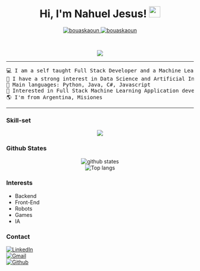 
<h1 align="center">
Hi, I'm Nahuel Jesus!
	<a href="https://github.com/Nahuelje" target="_self">
		<img src="https://media.giphy.com/media/hvRJCLFzcasrR4ia7z/giphy.gif" width="30">
	</a>
</h1>
<p align="center">
	<a href="https://github.com/Nahuelje">
		<img src="https://komarev.com/ghpvc/?username=bouaskaoun&label=Profile%20views&color=0e75b6&style=flat" alt="bouaskaoun" />
	</a>
	<a href="https://github.com/Nahuelje">
		<img src="https://img.shields.io/github/followers/bouaskaoun?label=Followers" alt="bouaskaoun" />
	</a>
</p>
<br/>
<p align="center">
	<a href="https://github.com/Nahuelje">
		<img src="https://readme-typing-svg.herokuapp.com?lines=Systems+Analyst+Student;Full+Stack+Java+Developer;Freelancer;DS%20|%20AI%20|%20ML%20Enthusiastic;Always%20learning%20new%20things&center=true&width=380&height=45">
	</a>
</p>

<hr>

<pre>
💻 I am a self taught Full Stack Developer and a Machine Learning Developer
📝 I have a strong interest in Data Science and Artificial Intelligence
🌟 Main languages: Python, Java, C#, Javascript
🚩 Interested in Full Stack Machine Learning Application development
🌎 I'm from Argentina, Misiones
</pre>
<hr>

### Skill-set
<p align="center">
  <img src="https://skillicons.dev/icons?i=js,html,css,java,py,bootstrap,arduino,cs,git,linux,react,unity,vscode">
</p>

### Github States
<p align="center"> 
  <img src="https://github-readme-stats.vercel.app/api?username=Nahuelje&count_private=true&show_icons=true&theme=apprentice" alt="github states"> 
  <br>
  <img src="https://github-readme-stats.vercel.app/api/top-langs/?username=Nahuelje&exclude_repo=klee1611.github.io&layout=compact&theme=apprentice" alt="Top langs">
</p>

### Interests
- Backend 
- Front-End
- Robots
- Games
- IA

### Contact
<a href="https://www.linkedin.com/in/nahuel-l%C3%B3pez-7536b4226/" target="_blank">
  <img src="https://img.shields.io/badge/LinkedIn-0077B5?style=for-the-badge&logo=linkedin&logoColor=white" alt="LinkedIn">
</a><br>
<a href="nahuel777olmedo@gmail.com" target="_blank">
  <img src="https://img.shields.io/badge/Gmail-D14836?style=for-the-badge&logo=gmail&logoColor=white" alt="Gmail">
</a><br>
<a href="https://github.com/Nahuelje">
  <img src="https://img.shields.io/badge/GitHub-100000?style=for-the-badge&logo=github&logoColor=white" alt="Github">
</a><br>



